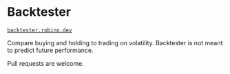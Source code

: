 # Backtester

[`backtester.robino.dev`](https://backtester.robino.dev/)

Compare buying and holding to trading on volatility.
Backtester is not meant to predict future performance.

Pull requests are welcome.